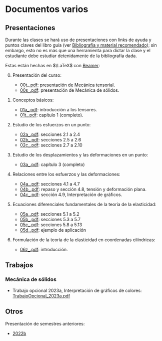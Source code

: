 # Documentos varios

## Presentaciones

Durante las clases se hará uso de presentaciones con links de ayuda y puntos claves del libro guía (ver [Bibliografía y material recomendado](../informacion/01_bibliografia_material.md)); sin embargo, esto no es más que una herramienta para dictar la clase y el estudiante debe estudiar detenidamente de la bibliografía dada.

Estas están hechas en $\LaTeX$ con [Beamer](https://es.overleaf.com/learn/latex/Beamer): 


00. Presentación del curso:
    * [00t_.pdf](diapos/00t_.pdf): presentación de Mecánica tensorial.
    * [00s_.pdf](diapos/00s_.pdf): presentación de Mecánica de sólidos.

01. Conceptos básicos:
    * [01a_.pdf](diapos/01a_.pdf): introducción a los tensores.
    * [01t_.pdf](diapos/01t_.pdf): capítulo 1 (completo).

02. Estudio de los esfuerzos en un punto:
    * [02a_.pdf](diapos/02a_.pdf): secciones 2.1 a 2.4
    * [02b_.pdf](diapos/02b_.pdf): secciones 2.5 a 2.6
    * [02c_.pdf](diapos/02c_.pdf): secciones 2.7 a 2.10

03. Estudio de los desplazamientos y las deformaciones en un punto:
    * [03a_.pdf](diapos/03a_.pdf): capítulo 3 (completo)            
    
04. Relaciones entre los esfuerzos y las deformaciones:
    * [04a_.pdf](diapos/04a_.pdf): secciones 4.1 a 4.7  
    * [04b_.pdf](diapos/04b_.pdf): repaso y sección 4.8, tensión y deformación plana.
    * [04c_.pdf](diapos/04c_.pdf): sección 4.9, Interpretación de gráficos.  

05. Ecuaciones diferenciales fundamentales de la teoría de la elasticidad: 
    * [05a_.pdf](diapos/05a_.pdf): secciones 5.1 a 5.2
    * [05b_.pdf](diapos/05b_.pdf): secciones 5.3 a 5.7 
    * [05c_.pdf](diapos/05c_.pdf): secciones 5.8 a 5.13
    * [05d_.pdf](diapos/05d_.pdf): ejemplo de aplicación
    
06. Formulación de la teoría de la elasticidad en coordenadas cilíndricas:    
    * [06z_.pdf](diapos/06z_.pdf): introducción.


## Trabajos

### Mecánica de sólidos
* Trabajo opcional 2023a, Interpretación de gráficos de colores: [TrabajoOpcional_2023a.pdf](trabajos//TrabajoOpcional_2023a.pdf)

## Otros

Presentación de semestres anteriores:
* [2022b](2022b)
